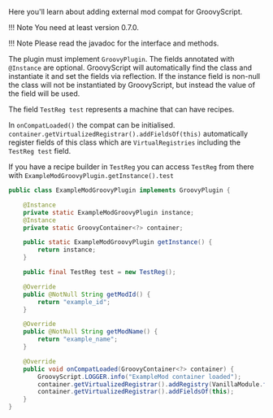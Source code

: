Here you'll learn about adding external mod compat for GroovyScript.

!!! Note
    You need at least version 0.7.0.

!!! Note
    Please read the javadoc for the interface and methods.

The plugin must implement `GroovyPlugin`. The fields annotated with `@Instance` are optional. GroovyScript
will automatically find the class and instantiate it and set the fields via reflection. If the instance field is non-null the class will not be instantiated
by GroovyScript, but instead the value of the field will be used.

The field `TestReg test` represents a machine that can have recipes.

In `onCompatLoaded()` the compat can be initialised. `container.getVirtualizedRegistrar().addFieldsOf(this)` 
automatically register fields of this class which are `VirtualRegistries` including the `TestReg test` field.

If you have a recipe builder in `TestReg` you can access `TestReg` from there with 
`ExampleModGroovyPlugin.getInstance().test`

````java
public class ExampleModGroovyPlugin implements GroovyPlugin {

    @Instance
    private static ExampleModGroovyPlugin instance;
    @Instance
    private static GroovyContainer<?> container;

    public static ExampleModGroovyPlugin getInstance() {
        return instance;
    }

    public final TestReg test = new TestReg();

    @Override
    public @NotNull String getModId() {
        return "example_id";
    }

    @Override
    public @NotNull String getModName() {
        return "example_name";
    }

    @Override
    public void onCompatLoaded(GroovyContainer<?> container) {
        GroovyScript.LOGGER.info("ExampleMod container loaded");
        container.getVirtualizedRegistrar().addRegistry(VanillaModule.furnace);
        container.getVirtualizedRegistrar().addFieldsOf(this);
    }
}
````